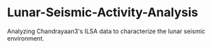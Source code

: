 # Lunar-Seismic-Activity-Analysis
Analyzing Chandrayaan3's ILSA data to characterize the lunar seismic environment.


